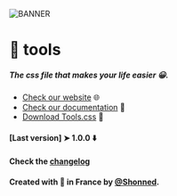 ![BANNER](https://i.ibb.co/fSRkFYY/banner.png)

# 👋 tools
##### The css file that makes your life easier 😀.
+ [Check our website](https://shonned.github.io/tools-css/) 🌐
+ [Check our documentation](https://shonned.github.io/tools-css/doc.html) 📖
+ [Download Tools.css](https://shonned.github.io/tools-css/) 🦄
#### [Last version] ➤ 1.0.0 ⬇️
#### Check the [changelog](CHANGELOG.md)
#### Created with 🥖 in France by [@Shonned](https://instagram.com/067pm).
